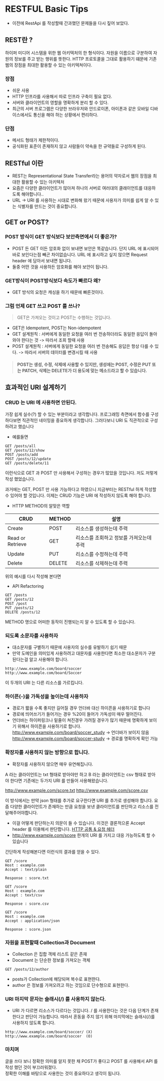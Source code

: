 # RESTFUL Basic Tips 

* 이전에 RestApi 를 작성할때 간과했던 문제들을 다시 짚어 보았다.

## REST란 ?

하이퍼 미디어 시스템을 위한 웹 아키텍처의 한 형식이다. 자원을 이름으로 구분하여 자원의 정보를 주고 받는 행위를 뜻한다. HTTP 프로토콜을 그대로 활용하기 떄문에 기존 웹의 장점을 최대한 활용할 수 있는 아키텍쳐이다. 

### 장점 

- 쉬운 사용
- HTTP 인프라를 사용해서 따로 인프라 구축이 필요 없다.
- 서버와 클라이언트의 영할을 명확하게 분리 할 수 있다. 
- 최근의 서버 프로그램은 다양한 브라우저와 안드로이폰, 아이폰과 같은 모바일 디바이스에서도 통신을 해야 하는 상황에서 편리하다.

### 단점

- 메서드 형태가 제한적이다.
- 공식화된 표준이 존재하지 않고 사람들이 약속을 한 규약들로 구성하게 된다.


## RESTful 이란

* REST는 Representational State Transfer라는 용어의 약자로서 웹의 장점을 최대한 활용할 수 있는 아키텍처
* 요즘은 다양한 클라이언트가 많아져 하나의 서버로 여러대의 클래이언트를 대응하도록 해야합니다..
* URL -> URI 를 사용하는 시대로 변화해 왔기 때문에 사용자가 의미를 쉽게 알 수 있는 식별자를 만드는 것이 중요합니다.

## GET or POST?

### POST 방식이 GET 방식보다 보안측면에서 더 좋은가?

* POST 든 GET 이든 암호화 없이 보내면 보안은 똑같습니다. 단지 URL 에 표시되어 바로 보인다는점 빼곤 차이없습니다. URL 에 표시하고 싶지 않으면 Request header 에 담아서 보내면 됩니다.
* 둘중 어떤 것을 사용하든 암호화를 해야 보안이 됩니다.

### GET방식이 POST방식보다 속도가 빠르다 왜?

* GET 방식의 요청은 캐싱을 하기 때문에 빠른것이다.

### 그럼 언제 GET 쓰고 POST 를 쓰나?

> GET은 가져오는 것이고 POST는 수행하는 것입니다.

* GET은 Idempotent, POST는 Non-idempotent
* GET 설계원칙 : 서버에게 동일한 요청을 여러 번 전송하더라도 동일한 응답이 돌아와야 한다는 것 -> 따라서 조회 할때 사용
* POST 설계원칙 : 서버에게 동일한 요청을 여러 번 전송해도 응답은 항상 다를 수 있다. -> 따라서 서버의 데이터를 변경시킬 때 사용

> #### POST는 생성, 수정, 삭제에 사용할 수 있지만, 생성에는 POST, 수정은 PUT 또는 PATCH, 삭제는 DELETE가 더 용도에 맞는 메소드라고 할 수 있습니다.

## 효과적인 URI 설계하기

### CRUD 는 URI 에 사용하면 안된다.

가장 쉽게 실수(?) 할 수 있는 부분이라고 생각합니다. 프로그래밍 측면에서 함수를 구성하다보면 직관적인 네이밍을 중요하게 생각합니다. 그러다보니 URI 도 직관적으로 구성하려고 했습니다

* 예를들면

```
GET /posts/all
GET /posts/12/show
POST /posts/add
POST /posts/12/update
GET /posts/delete/11
```

이런식으로 GET 과 POST 만 사용해서 구성하는 경우가 많았을 것입니다. 저도 저렇게 작성 했었습니다.

과거에는 GET, POST 만 사용 가능하다고 하였으니 지금부터는 RESTful 하게 작성할 수 있어야 할 것입니다. 이제는 CRUD 기능은 URI 에 작성하지 않도록 해야 합니다.

* HTTP METHOD의 알맞은 역할

| CRUD | METHOD | 설명 |
| ---- | ------ | --- |
| Create | POST | 리소스를 생성하는데 주력 |
| Read or Retrieve | GET | 리소스를 조회하고 정보를 가져오는데 주력 |
| Update | PUT | 리소스를 수정하는데 주력 |
| Delete | DELETE | 리소스를 삭제하는데 주력 |

위의 예시를 다시 작성해 본다면

* API Refactoring

```
GET /posts
GET /posts/12
POST /post
PUT /posts/12
DELETE /posts/12
```

METHOD 명으로 어떠한 동작이 진행되는지 알 수 있도록 할 수 있습니다.

### 되도록 소문자를 사용하자

* 대소문자를 구별하기 때문에 사용자의 실수를 유발하기 쉽기 때문
* 만약 도메인을 의미있게 사용하려고 대문자를 사용한다면 최소한 대소문자가 구분된다는걸 알고 사용해야 합니다.

```
http://www.example.com/board/soccer
http://www.example.com/board/Soccer
```

이 두개의 URI 는 다른 리소스를 가르킵니다.

### 하이픈(-)을 가독성을 높이는데 사용하자

* 경로가 짧을 수록 좋지만 길어질 경우 언더바 대신 하이픈을 사용하기로 합니다
* 경로에 띄어쓰기가 들어가는 경우 %20이 들어가 가독성이 매우 떨어진다.
* 언더바는 하이퍼링크나 밑줄이 쳐진경우 가려질 경우가 많기 때문에 명확하게 보이기 위해서 하이픈을 사용하기로 합니다.
http://www.example.com/board/soccer_study -> 언더바가 보이지 않음
http://www.example.com/board/soccer-study -> 경로를 명확하게 확인 가능

### 확장자를 사용하지 않는 방향으로 합니다.

* 확장자를 사용하지 않으면 매우 유연해집니다.

A 라는 클라이언트는 txt 형태로 받아야만 하고 B 라는 클라이언트는 csv 형태로 받아야 한다면 기존에는 두가지 URI 를 만들어 사용해왔습니다.

http://www.example.com/score.txt
http://www.example.com/score.csv

이 방식에서는 만약 json 형태를 추가로 요구한다면 URI 를 추가로 생성해야 합니다. 요즘 다양한 클라이언트가 존재하는 만큼 요청을 보낸 클라이언트를 판단하고 리소스를 전달해주어야합니다.

* 이걸 어떻게 판단하는지 의문이 들 수 있습니다. 이것은 결론적으론 Accept header 를 이용해서 판단합니다. [HTTP 공통 & 요청 헤더](https://www.zerocho.com/category/HTTP/post/5b3ba2d0b3dabd001b53b9db)
* http://www.example.com/score 한개의 URI 를 가지고 대응 가능하도록 할 수 있습니다

간단하게 작성해본다면 이런식의 결과를 얻을 수 있다.

```
GET /score
Host : example.com
Accept : text/plain

Response : score.txt
```

```
GET /score
Host : example.com
Accept : text/csv

Response : score.csv
```

```
GET /score
Host : example.com
Accept : application/json

Response : score.json
```

### 자원을 표현할때 Collection과 Document

* Collection 은 집합 객체 리스트 같은 존재
* Document 는 단순한 정보를 가져오는 객체

```
GET /posts/12/author
```

* posts가 Collection에 해당되며 복수로 표현한다.
* author 은 정보를 가져오려고 하는 것임으로 단수형으로 표현한다.

### URI 마지막 문자는 슬래시(/) 를 사용하지 않는다.

* URI 가 다르면 리소스가 다르다는 것입니다. / 를 사용한다는 것은 다음 단계가 존재한다고 판단이 가능합니다. 따라서 혼동을 주지 않기 위해 마지막에는 슬래시(/)를 사용하지 않도록 합니다.

```
http://www.example.com/board/soccer/ (X)
http://www.example.com/board/soccer  (O)
```
### 마치며
글을 쓰다 보니 정확한 의미를 알지 못한 채 POST가 좋다고 POST 를 사용해서 API 를 작성 했던 것이 부끄러워졌다.<br>
정확한 이해를 바탕으로 사용한는 것이 중요하다고 생각이 됩니다.
